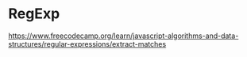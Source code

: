 # RegExp

https://www.freecodecamp.org/learn/javascript-algorithms-and-data-structures/regular-expressions/extract-matches